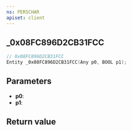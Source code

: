 ```yaml
---
ns: PERSCHAR
apiset: client
---
```

## _0x08FC896D2CB31FCC

```c
// 0x08FC896D2CB31FCC
Entity _0x08FC896D2CB31FCC(Any p0, BOOL p1);
```


## Parameters
* **p0**:
* **p1**:

## Return value